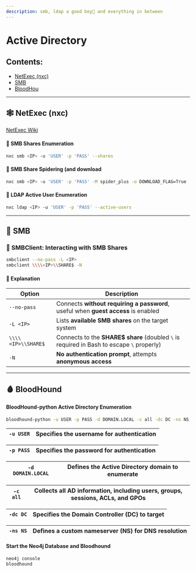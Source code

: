 ```yaml
---
description: smb, ldap a good boy🐶 and everything in between
---
```


# Active Directory

## Contents:

* [NetExec (nxc)](active-directory.md#netexec-nxc)
* [SMB](active-directory.md#smb)
* [BloodHou](active-directory.md#bloodhound)

***

## 🕸️ NetExec (nxc)

[NetExec Wiki](https://www.netexec.wiki/)

#### 📡 SMB Shares Enumeration

```bash
nxc smb <IP> -u 'USER' -p 'PASS' --shares
```

#### 📂 SMB Share Spidering (and download

```bash
nxc smb <IP> -u 'USER' -p 'PASS' -M spider_plus -o DOWNLOAD_FLAG=True
```

#### 📡 LDAP Active User Enumeration

```bash
nxc ldap <IP> -u 'USER' -p 'PASS' --active-users
```

***

## 📂 SMB

### 📂 SMBClient: Interacting with SMB Shares

```bash
smbclient --no-pass -L <IP>
smbclient \\\\<IP>\\SHARE$ -N
```

#### **📝** Explanation

| Option             | Description                                                                               |
| ------------------ | ----------------------------------------------------------------------------------------- |
| `--no-pass`        | Connects **without requiring a password**, useful when **guest access** is enabled        |
| `-L <IP>`          | Lists **available SMB shares** on the target system                                       |
| `\\\\<IP>\\SHARE$` | Connects to the **SHARE$ share** (doubled `\` is required in Bash to escape `\` properly) |
| `-N`               | **No authentication prompt**, attempts **anonymous access**                               |

***

## 🩸 BloodHound

#### BloodHound-python Active Directory Enumeration

```bash
bloodhound-python -u USER -p PASS -d DOMAIN.LOCAL -c all -dc DC -ns NS
```

| `-u USER` | Specifies the **username** for authentication |
| --------- | --------------------------------------------- |

| `-p PASS` | Specifies the **password** for authentication |
| --------- | --------------------------------------------- |

| `-d DOMAIN.LOCAL` | Defines the **Active Directory domain** to enumerate |
| ----------------- | ---------------------------------------------------- |

| `-c all` | Collects **all** AD information, including users, groups, sessions, ACLs, and GPOs |
| -------- | ---------------------------------------------------------------------------------- |

| `-dc DC` | Specifies the **Domain Controller (DC)** to target |
| -------- | -------------------------------------------------- |

| `-ns NS` | Defines a **custom nameserver (NS)** for DNS resolution |
| -------- | ------------------------------------------------------- |

#### **Start the Neo4j Database and Bloodhound**

```bash
neo4j console
bloodhound
```
